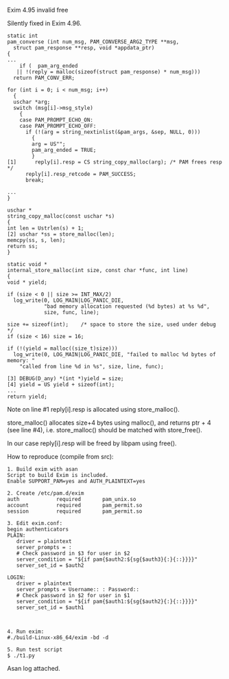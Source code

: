 Exim 4.95 invalid free 

Silently fixed in Exim 4.96.
```
static int
pam_converse (int num_msg, PAM_CONVERSE_ARG2_TYPE **msg,
  struct pam_response **resp, void *appdata_ptr)
{
...
    if (  pam_arg_ended
   || !(reply = malloc(sizeof(struct pam_response) * num_msg)))
  return PAM_CONV_ERR;

for (int i = 0; i < num_msg; i++)
  {
  uschar *arg;
  switch (msg[i]->msg_style)
    {
    case PAM_PROMPT_ECHO_ON:
    case PAM_PROMPT_ECHO_OFF:
      if (!(arg = string_nextinlist(&pam_args, &sep, NULL, 0)))
        {
        arg = US"";
        pam_arg_ended = TRUE;
        }
[1]      reply[i].resp = CS string_copy_malloc(arg); /* PAM frees resp */
      reply[i].resp_retcode = PAM_SUCCESS;
      break;

...
}

uschar *
string_copy_malloc(const uschar *s)
{
int len = Ustrlen(s) + 1;
[2] uschar *ss = store_malloc(len);
memcpy(ss, s, len);
return ss;
}

static void *
internal_store_malloc(int size, const char *func, int line)
{
void * yield;

if (size < 0 || size >= INT_MAX/2)
  log_write(0, LOG_MAIN|LOG_PANIC_DIE,
            "bad memory allocation requested (%d bytes) at %s %d",
            size, func, line);

size += sizeof(int);    /* space to store the size, used under debug */
if (size < 16) size = 16;

if (!(yield = malloc((size_t)size)))
  log_write(0, LOG_MAIN|LOG_PANIC_DIE, "failed to malloc %d bytes of memory: "
    "called from line %d in %s", size, line, func);

[3] DEBUG(D_any) *(int *)yield = size;
[4] yield = US yield + sizeof(int);
...
return yield;
```

Note on line #1 reply[i].resp  is allocated using store_malloc().

store_malloc() allocates size+4 bytes using malloc(), and returns ptr + 4 (see line #4),
i.e. store_malloc() should be matched with store_free().

In our case reply[i].resp will be freed by libpam using free().

How to reproduce (compile from src):

```
1. Build exim with asan 
Script to build Exim is included.
Enable SUPPORT_PAM=yes and AUTH_PLAINTEXT=yes

2. Create /etc/pam.d/exim
auth            required       pam_unix.so
account         required       pam_permit.so
session         required       pam_permit.so

3. Edit exim.conf:
begin authenticators
PLAIN:
   driver = plaintext
   server_prompts = :
   # Check password in $3 for user in $2
   server_condition = "${if pam{$auth2:${sg{$auth3}{:}{::}}}}"
   server_set_id = $auth2

LOGIN:
   driver = plaintext
   server_prompts = Username:: : Password::
   # Check password in $2 for user in $1
   server_condition = "${if pam{$auth1:${sg{$auth2}{:}{::}}}}"
   server_set_id = $auth1



4. Run exim:
#./build-Linux-x86_64/exim -bd -d

5. Run test script
$ ./t1.py
```

Asan log attached. 



